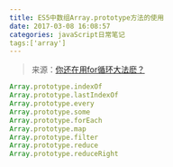 ```yaml
---
title: ES5中数组Array.prototype方法的使用
date: 2017-03-08 16:08:57
categories: javaScript日常笔记
tags:['array']
---
```


> 来源：[你还在用for循环大法麽？](https://shimo.im/doc/VXqv2bxTlOUiJJqO/)

```javascript
Array.prototype.indexOf
Array.prototype.lastIndexOf
Array.prototype.every
Array.prototype.some
Array.prototype.forEach
Array.prototype.map
Array.prototype.filter
Array.prototype.reduce
Array.prototype.reduceRight
```
